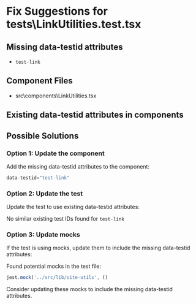 # Fix Suggestions for tests\LinkUtilities.test.tsx

## Missing data-testid attributes

- `test-link`

## Component Files

- src\components\LinkUtilities.tsx

## Existing data-testid attributes in components


## Possible Solutions

### Option 1: Update the component

Add the missing data-testid attributes to the component:

```jsx
data-testid="test-link"
```

### Option 2: Update the test

Update the test to use existing data-testid attributes:

No similar existing test IDs found for `test-link`

### Option 3: Update mocks

If the test is using mocks, update them to include the missing data-testid attributes:

Found potential mocks in the test file:

```js
jest.mock('../src/lib/site-utils', ()
```

Consider updating these mocks to include the missing data-testid attributes.

